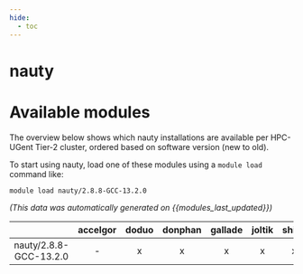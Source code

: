 ```yaml
---
hide:
  - toc
---
```


nauty
=====

# Available modules


The overview below shows which nauty installations are available per HPC-UGent Tier-2 cluster, ordered based on software version (new to old).

To start using nauty, load one of these modules using a `module load` command like:

```shell
module load nauty/2.8.8-GCC-13.2.0
```

*(This data was automatically generated on {{modules_last_updated}})*  

| |accelgor|doduo|donphan|gallade|joltik|shinx|
| :---: | :---: | :---: | :---: | :---: | :---: | :---: |
|nauty/2.8.8-GCC-13.2.0|-|x|x|x|x|x|
